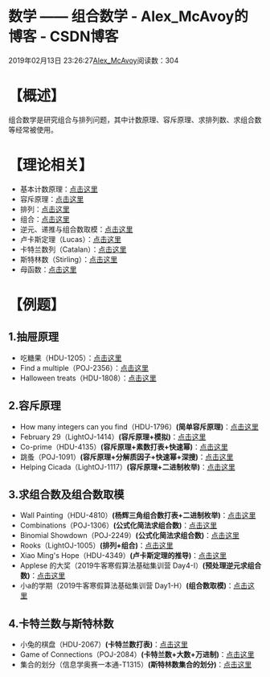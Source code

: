 # 数学 —— 组合数学 - Alex_McAvoy的博客 - CSDN博客





2019年02月13日 23:26:27[Alex_McAvoy](https://me.csdn.net/u011815404)阅读数：304








# 【概述】

组合数学是研究组合与排列问题，其中计数原理、容斥原理、求排列数、求组合数等经常被使用。

# 【理论相关】
- 基本计数原理：[点击这里](https://blog.csdn.net/u011815404/article/details/81357109)
- 容斥原理：[点击这里](https://blog.csdn.net/u011815404/article/details/81633866)
- 排列：[点击这里](https://blog.csdn.net/u011815404/article/details/81366594)
- 组合：[点击这里](https://blog.csdn.net/u011815404/article/details/88763537)
- 逆元、递推与组合数取模：[点击这里](https://blog.csdn.net/u011815404/article/details/81433925)
- 卢卡斯定理（Lucas）：[点击这里](https://blog.csdn.net/u011815404/article/details/88763414)
- 卡特兰数列（Catalan）：[点击这里](https://blog.csdn.net/u011815404/article/details/80071577)
- 斯特林数（Stirling）：[点击这里](https://blog.csdn.net/u011815404/article/details/80083954)
- 母函数：[点击这里](https://blog.csdn.net/u011815404/article/details/81407619)

# 【例题】

## 1.抽屉原理
- 吃糖果（HDU-1205）：[点击这里](https://blog.csdn.net/u011815404/article/details/81611005)
- Find a multiple（POJ-2356）：[点击这里](https://blog.csdn.net/u011815404/article/details/81623395)
- Halloween treats（HDU-1808）：[点击这里](https://blog.csdn.net/u011815404/article/details/81610871)

## 2.容斥原理
- How many integers can you find（HDU-1796）**(简单容斥原理)**：[点击这里](https://blog.csdn.net/u011815404/article/details/81610836)
- February 29（LightOJ-1414）**(容斥原理+模拟)**：[点击这里](https://blog.csdn.net/u011815404/article/details/87175763)
- Co-prime（HDU-4135）**(容斥原理+素数打表+快速幂)**：[点击这里](https://blog.csdn.net/u011815404/article/details/81610812)
- 跳蚤（POJ-1091）**(容斥原理+分解质因子+快速幂+深搜)**：[点击这里](https://blog.csdn.net/u011815404/article/details/81670618)
- Helping Cicada（LightOJ-1117）**(容斥原理+二进制枚举)**：[点击这里](https://blog.csdn.net/u011815404/article/details/88821555)

## 3.求组合数及组合数取模
- Wall Painting（HDU-4810）**(杨辉三角组合数打表+二进制枚举)**：[点击这里](https://blog.csdn.net/u011815404/article/details/86530724)
- Combinations（POJ-1306）**(公式化简法求组合数)**：[点击这里](https://blog.csdn.net/u011815404/article/details/81623386)
- Binomial Showdown（POJ-2249）**(公式化简法求组合数)**：[点击这里](https://blog.csdn.net/u011815404/article/details/81623385)
- Rooks（LightOJ-1005）**(排列+组合)**：[点击这里](https://blog.csdn.net/u011815404/article/details/88763903)
- Xiao Ming's Hope（HDU-4349）**(卢卡斯定理的推导)**：[点击这里](https://blog.csdn.net/u011815404/article/details/81611035)
- Applese 的大奖（2019牛客寒假算法基础集训营 Day4-I）**(预处理逆元求组合数)**：[点击这里](https://blog.csdn.net/u011815404/article/details/86758389)
- 小a的学期（2019牛客寒假算法基础集训营 Day1-H）**(组合数取模)**：[点击这里](https://blog.csdn.net/u011815404/article/details/88381586)

## 4.卡特兰数与斯特林数
- 小兔的棋盘（HDU-2067）**(卡特兰数打表)**：[点击这里](https://blog.csdn.net/u011815404/article/details/81610780)
- Game of Connections（POJ-2084）**(卡特兰数+大数+万进制)**：[点击这里](https://blog.csdn.net/u011815404/article/details/81672685)
- 集合的划分（信息学奥赛一本通-T1315）**(斯特林数集合的划分)**：[点击这里](https://blog.csdn.net/u011815404/article/details/80261451)



